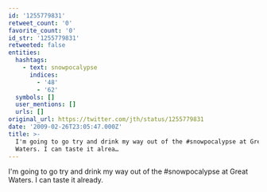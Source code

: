 ```yaml
---
id: '1255779831'
retweet_count: '0'
favorite_count: '0'
id_str: '1255779831'
retweeted: false
entities:
  hashtags:
    - text: snowpocalypse
      indices:
        - '48'
        - '62'
  symbols: []
  user_mentions: []
  urls: []
original_url: https://twitter.com/jth/status/1255779831
date: '2009-02-26T23:05:47.000Z'
title: >-
  I'm going to go try and drink my way out of the #snowpocalypse at Great
  Waters. I can taste it alrea…
---
```


I'm going to go try and drink my way out of the #snowpocalypse at Great Waters. I can taste it already.